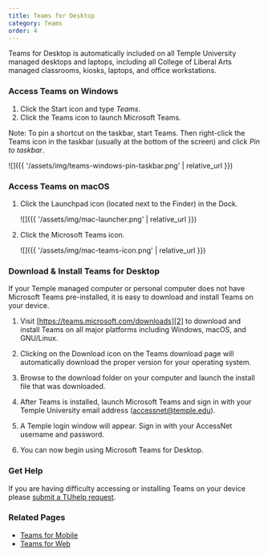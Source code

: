 ```yaml
---
title: Teams for Desktop
category: Teams
order: 4
---
```



Teams for Desktop is automatically included on all Temple University managed
desktops and laptops, including all College of Liberal Arts managed classrooms,
kiosks, laptops, and office workstations. 

### Access Teams on Windows

1. Click the Start icon and type *Teams*.
1. Click the Teams icon to launch Microsoft Teams.

Note: To pin a shortcut on the taskbar, start Teams. Then right-click the Teams
icon in the taskbar (usually at the bottom of the screen) and click *Pin to
taskbar*.

![]({{ '/assets/img/teams-windows-pin-taskbar.png' | relative_url }})

### Access Teams on macOS

1. Click the Launchpad icon (located next to the Finder) in the Dock.

    ![]({{ '/assets/img/mac-launcher.png' | relative_url }})

2. Click the Microsoft Teams icon.

    ![]({{ '/assets/img/mac-teams-icon.png' | relative_url }})

### Download & Install Teams for Desktop

If your Temple managed computer or personal computer does not have
Microsoft Teams pre-installed, it is easy to download and install Teams on
your device.

1. Visit [https://teams.microsoft.com/downloads][2] to download and install
   Teams on all major platforms including Windows, macOS, and GNU/Linux.
   
1. Clicking on the Download icon on the Teams download page will automatically
   download the proper version for your operating system.

1. Browse to the download folder on your computer and launch the install file that
was downloaded.

1. After Teams is installed, launch Microsoft Teams and sign in with your
   Temple University email address (accessnet@temple.edu).

1. A Temple login window will appear. Sign in with your AccessNet username and
   password.

1. You can now begin using Microsoft Teams for Desktop.

### Get Help

If you are having difficulty accessing or installing Teams on your device
please [submit a TUhelp request](../../get-help).

### Related Pages

- [Teams for Mobile][0]
- [Teams for Web][1]


[0]: ../teams-mobile
[1]: ../teams-web
[2]: https://teams.microsoft.com/downloads
